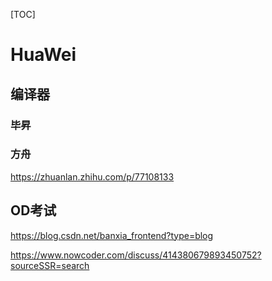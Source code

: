 [TOC]


# HuaWei






## 编译器


### 毕昇







### 方舟


https://zhuanlan.zhihu.com/p/77108133





## OD考试

https://blog.csdn.net/banxia_frontend?type=blog

https://www.nowcoder.com/discuss/414380679893450752?sourceSSR=search










